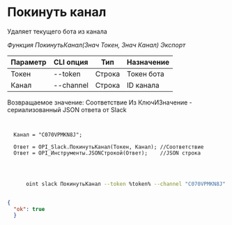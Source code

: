 ﻿---
sidebar_position: 10
---

# Покинуть канал
 Удаляет текущего бота из канала


*Функция ПокинутьКанал(Знач Токен, Знач Канал) Экспорт*

  | Параметр | CLI опция | Тип | Назначение |
  |-|-|-|-|
  | Токен | --token | Строка | Токен бота |
  | Канал | --channel | Строка | ID канала |

  
  Возвращаемое значение:   Соответствие Из КлючИЗначение - сериализованный JSON ответа от Slack

```bsl title="Пример кода"
	
  
  Канал = "C070VPMKN8J";
  
  Ответ = OPI_Slack.ПокинутьКанал(Токен, Канал); //Соответствие
  Ответ = OPI_Инструменты.JSONСтрокой(Ответ);    //JSON строка
  
	
```

```sh title="Пример команды CLI"
    
      oint slack ПокинутьКанал --token %token% --channel "C070VPMKN8J"


```


```json title="Результат"

{
  "ok": true
  }

```

